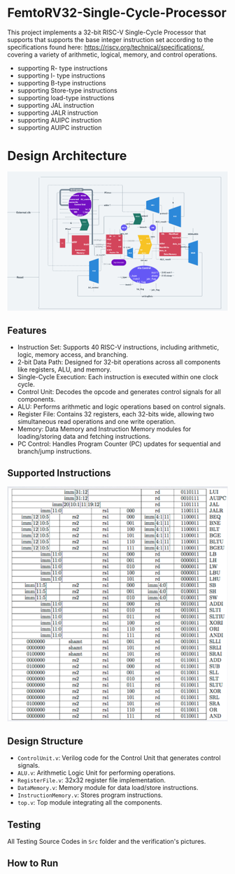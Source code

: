 # FemtoRV32-Single-Cycle-Processor
This project implements a 32-bit RISC-V Single-Cycle Processor that supports that supports the base integer instruction set according to the specifications found here: https://riscv.org/technical/specifications/, covering a variety of arithmetic, logical, memory, and control operations.
- supporting R- type instructions
- supporting I- type instructions
- supporting B-type instructions
- supporting Store-type instructions
- supporting load-type instructions
- supporting JAL instruction
- supporting JALR instruction
- supporting AUIPC instruction
- supporting AUIPC instruction

# Design Architecture

![](https://github.com/3a3del/FemtoRV32-Single-Cycle-Processor/blob/main/Arch.png)
  
## Features
 - Instruction Set: Supports 40 RISC-V instructions, including arithmetic, logic, memory access, and branching.
 - 2-bit Data Path: Designed for 32-bit operations across all components like registers, ALU, and memory.
 - Single-Cycle Execution: Each instruction is executed within one clock cycle.                                         
 - Control Unit: Decodes the opcode and generates control signals for all components.
 - ALU: Performs arithmetic and logic operations based on control signals.
 - Register File: Contains 32 registers, each 32-bits wide, allowing two simultaneous read operations and one write operation.
 - Memory: Data Memory and Instruction Memory modules for loading/storing data and fetching instructions.
 - PC Control: Handles Program Counter (PC) updates for sequential and branch/jump instructions.  
  
## Supported Instructions

![](https://github.com/3a3del/FemtoRV32-Single-Cycle-Processor/blob/main/InstructionSets.png)
  
## Design Structure  
 - `ControlUnit.v`: Verilog code for the Control Unit that generates control signals.                     
 - `ALU.v`: Arithmetic Logic Unit for performing operations.
 - `RegisterFile.v`: 32x32 register file implementation.
 - `DataMemory.v`: Memory module for data load/store instructions.
 - `InstructionMemory.v`: Stores program instructions.
 - `top.v`: Top module integrating all the components.                                                            
  
## Testing
All Testing Source Codes in `Src` folder and the verification's pictures.

## How to Run
  
